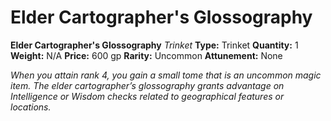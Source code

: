 # Elder Cartographer's Glossography

**Elder Cartographer's Glossography**
_Trinket_
**Type:** Trinket
**Quantity:** 1
**Weight:** N/A
**Price:** 600 gp
**Rarity:** Uncommon
**Attunement:** None

*When you attain rank 4, you gain a small tome that is an uncommon magic item. The *elder cartographer’s glossography* grants advantage on Intelligence or Wisdom checks related to geographical features or locations.*